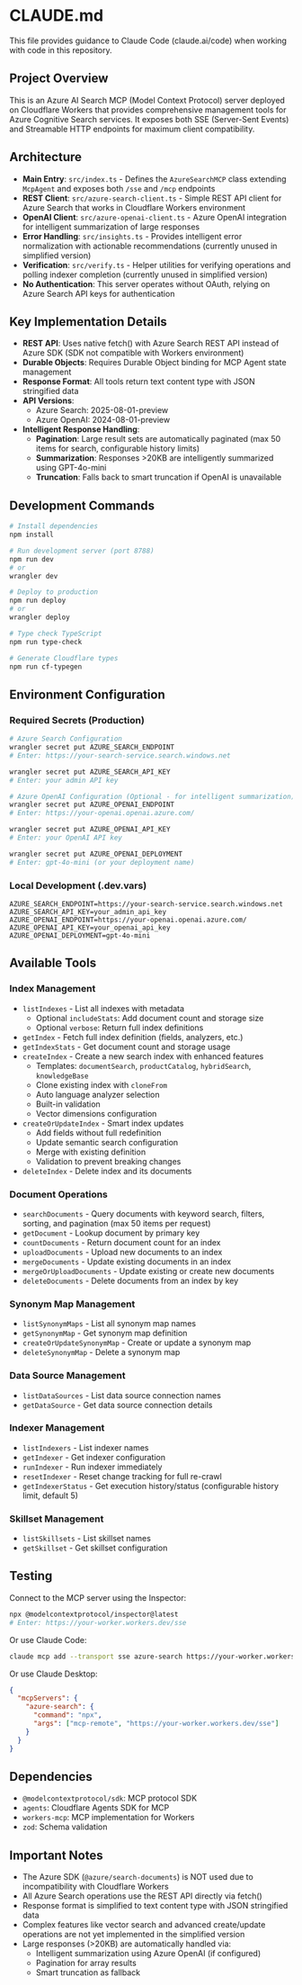 # CLAUDE.md

This file provides guidance to Claude Code (claude.ai/code) when working with code in this repository.

## Project Overview

This is an Azure AI Search MCP (Model Context Protocol) server deployed on Cloudflare Workers that provides comprehensive management tools for Azure Cognitive Search services. It exposes both SSE (Server-Sent Events) and Streamable HTTP endpoints for maximum client compatibility.

## Architecture

- **Main Entry**: `src/index.ts` - Defines the `AzureSearchMCP` class extending `McpAgent` and exposes both `/sse` and `/mcp` endpoints
- **REST Client**: `src/azure-search-client.ts` - Simple REST API client for Azure Search that works in Cloudflare Workers environment
- **OpenAI Client**: `src/azure-openai-client.ts` - Azure OpenAI integration for intelligent summarization of large responses
- **Error Handling**: `src/insights.ts` - Provides intelligent error normalization with actionable recommendations (currently unused in simplified version)
- **Verification**: `src/verify.ts` - Helper utilities for verifying operations and polling indexer completion (currently unused in simplified version)
- **No Authentication**: This server operates without OAuth, relying on Azure Search API keys for authentication

## Key Implementation Details

- **REST API**: Uses native fetch() with Azure Search REST API instead of Azure SDK (SDK not compatible with Workers environment)
- **Durable Objects**: Requires Durable Object binding for MCP Agent state management
- **Response Format**: All tools return text content type with JSON stringified data
- **API Versions**: 
  - Azure Search: 2025-08-01-preview
  - Azure OpenAI: 2024-08-01-preview
- **Intelligent Response Handling**:
  - **Pagination**: Large result sets are automatically paginated (max 50 items for search, configurable history limits)
  - **Summarization**: Responses >20KB are intelligently summarized using GPT-4o-mini
  - **Truncation**: Falls back to smart truncation if OpenAI is unavailable

## Development Commands

```bash
# Install dependencies
npm install

# Run development server (port 8788)
npm run dev
# or
wrangler dev

# Deploy to production
npm run deploy
# or
wrangler deploy

# Type check TypeScript
npm run type-check

# Generate Cloudflare types
npm run cf-typegen
```

## Environment Configuration

### Required Secrets (Production)
```bash
# Azure Search Configuration
wrangler secret put AZURE_SEARCH_ENDPOINT
# Enter: https://your-search-service.search.windows.net

wrangler secret put AZURE_SEARCH_API_KEY
# Enter: your admin API key

# Azure OpenAI Configuration (Optional - for intelligent summarization)
wrangler secret put AZURE_OPENAI_ENDPOINT
# Enter: https://your-openai.openai.azure.com/

wrangler secret put AZURE_OPENAI_API_KEY
# Enter: your OpenAI API key

wrangler secret put AZURE_OPENAI_DEPLOYMENT
# Enter: gpt-4o-mini (or your deployment name)
```

### Local Development (.dev.vars)
```
AZURE_SEARCH_ENDPOINT=https://your-search-service.search.windows.net
AZURE_SEARCH_API_KEY=your_admin_api_key
AZURE_OPENAI_ENDPOINT=https://your-openai.openai.azure.com/
AZURE_OPENAI_API_KEY=your_openai_api_key
AZURE_OPENAI_DEPLOYMENT=gpt-4o-mini
```

## Available Tools

### Index Management
- `listIndexes` - List all indexes with metadata
  - Optional `includeStats`: Add document count and storage size
  - Optional `verbose`: Return full index definitions
- `getIndex` - Fetch full index definition (fields, analyzers, etc.)
- `getIndexStats` - Get document count and storage usage
- `createIndex` - Create a new search index with enhanced features
  - Templates: `documentSearch`, `productCatalog`, `hybridSearch`, `knowledgeBase`
  - Clone existing index with `cloneFrom`
  - Auto language analyzer selection
  - Built-in validation
  - Vector dimensions configuration
- `createOrUpdateIndex` - Smart index updates
  - Add fields without full redefinition
  - Update semantic search configuration
  - Merge with existing definition
  - Validation to prevent breaking changes
- `deleteIndex` - Delete index and its documents

### Document Operations
- `searchDocuments` - Query documents with keyword search, filters, sorting, and pagination (max 50 items per request)
- `getDocument` - Lookup document by primary key
- `countDocuments` - Return document count for an index
- `uploadDocuments` - Upload new documents to an index
- `mergeDocuments` - Update existing documents in an index
- `mergeOrUploadDocuments` - Update existing or create new documents
- `deleteDocuments` - Delete documents from an index by key

### Synonym Map Management
- `listSynonymMaps` - List all synonym map names
- `getSynonymMap` - Get synonym map definition
- `createOrUpdateSynonymMap` - Create or update a synonym map
- `deleteSynonymMap` - Delete a synonym map

### Data Source Management
- `listDataSources` - List data source connection names
- `getDataSource` - Get data source connection details

### Indexer Management
- `listIndexers` - List indexer names
- `getIndexer` - Get indexer configuration
- `runIndexer` - Run indexer immediately
- `resetIndexer` - Reset change tracking for full re-crawl
- `getIndexerStatus` - Get execution history/status (configurable history limit, default 5)

### Skillset Management
- `listSkillsets` - List skillset names
- `getSkillset` - Get skillset configuration

## Testing

Connect to the MCP server using the Inspector:
```bash
npx @modelcontextprotocol/inspector@latest
# Enter: https://your-worker.workers.dev/sse
```

Or use Claude Code:
```bash
claude mcp add --transport sse azure-search https://your-worker.workers.dev/sse
```

Or use Claude Desktop:
```json
{
  "mcpServers": {
    "azure-search": {
      "command": "npx",
      "args": ["mcp-remote", "https://your-worker.workers.dev/sse"]
    }
  }
}
```

## Dependencies

- `@modelcontextprotocol/sdk`: MCP protocol SDK
- `agents`: Cloudflare Agents SDK for MCP
- `workers-mcp`: MCP implementation for Workers
- `zod`: Schema validation

## Important Notes

- The Azure SDK (`@azure/search-documents`) is NOT used due to incompatibility with Cloudflare Workers
- All Azure Search operations use the REST API directly via fetch()
- Response format is simplified to text content type with JSON stringified data
- Complex features like vector search and advanced create/update operations are not yet implemented in the simplified version
- Large responses (>20KB) are automatically handled via:
  - Intelligent summarization using Azure OpenAI (if configured)
  - Pagination for array results
  - Smart truncation as fallback